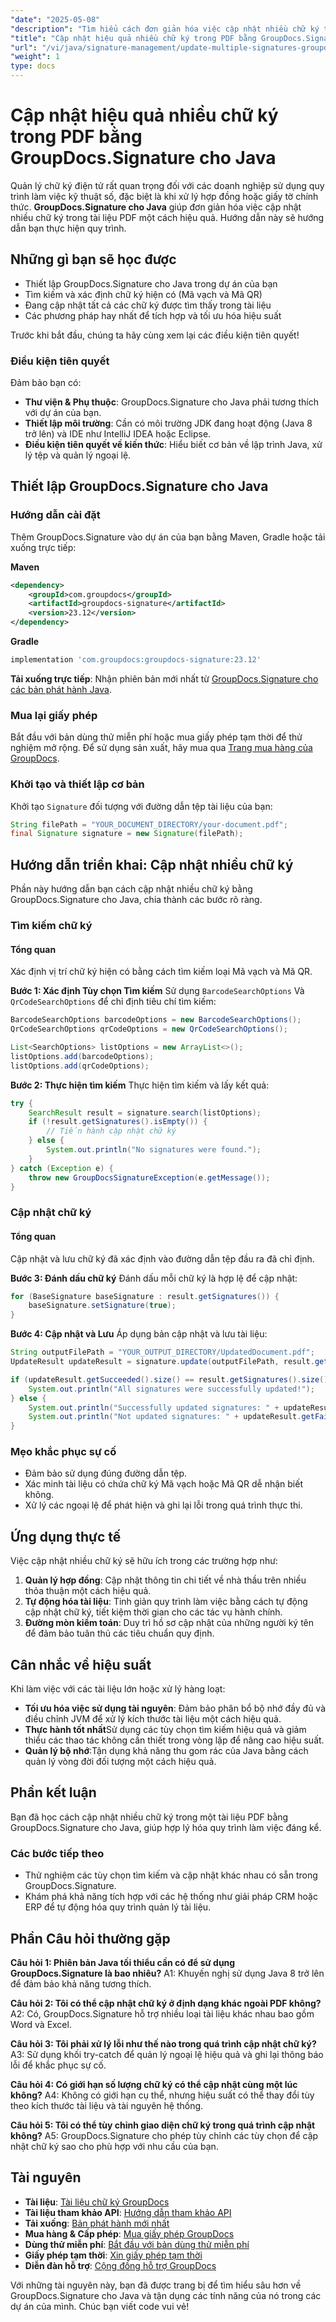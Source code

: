 ```yaml
---
"date": "2025-05-08"
"description": "Tìm hiểu cách đơn giản hóa việc cập nhật nhiều chữ ký trong tài liệu PDF với GroupDocs.Signature for Java. Lý tưởng cho việc quản lý hợp đồng và tự động hóa tài liệu."
"title": "Cập nhật hiệu quả nhiều chữ ký trong PDF bằng GroupDocs.Signature cho Java"
"url": "/vi/java/signature-management/update-multiple-signatures-groupdocs-java/"
"weight": 1
type: docs
---
```

# Cập nhật hiệu quả nhiều chữ ký trong PDF bằng GroupDocs.Signature cho Java

Quản lý chữ ký điện tử rất quan trọng đối với các doanh nghiệp sử dụng quy trình làm việc kỹ thuật số, đặc biệt là khi xử lý hợp đồng hoặc giấy tờ chính thức. **GroupDocs.Signature cho Java** giúp đơn giản hóa việc cập nhật nhiều chữ ký trong tài liệu PDF một cách hiệu quả. Hướng dẫn này sẽ hướng dẫn bạn thực hiện quy trình.

## Những gì bạn sẽ học được
- Thiết lập GroupDocs.Signature cho Java trong dự án của bạn
- Tìm kiếm và xác định chữ ký hiện có (Mã vạch và Mã QR)
- Đang cập nhật tất cả các chữ ký được tìm thấy trong tài liệu
- Các phương pháp hay nhất để tích hợp và tối ưu hóa hiệu suất

Trước khi bắt đầu, chúng ta hãy cùng xem lại các điều kiện tiên quyết!

### Điều kiện tiên quyết
Đảm bảo bạn có:
- **Thư viện & Phụ thuộc**: GroupDocs.Signature cho Java phải tương thích với dự án của bạn.
- **Thiết lập môi trường**: Cần có môi trường JDK đang hoạt động (Java 8 trở lên) và IDE như IntelliJ IDEA hoặc Eclipse.
- **Điều kiện tiên quyết về kiến thức**: Hiểu biết cơ bản về lập trình Java, xử lý tệp và quản lý ngoại lệ.

## Thiết lập GroupDocs.Signature cho Java

### Hướng dẫn cài đặt
Thêm GroupDocs.Signature vào dự án của bạn bằng Maven, Gradle hoặc tải xuống trực tiếp:

**Maven**
```xml
<dependency>
    <groupId>com.groupdocs</groupId>
    <artifactId>groupdocs-signature</artifactId>
    <version>23.12</version>
</dependency>
```

**Gradle**
```gradle
implementation 'com.groupdocs:groupdocs-signature:23.12'
```

**Tải xuống trực tiếp**: Nhận phiên bản mới nhất từ [GroupDocs.Signature cho các bản phát hành Java](https://releases.groupdocs.com/signature/java/).

### Mua lại giấy phép
Bắt đầu với bản dùng thử miễn phí hoặc mua giấy phép tạm thời để thử nghiệm mở rộng. Để sử dụng sản xuất, hãy mua qua [Trang mua hàng của GroupDocs](https://purchase.groupdocs.com/buy).

### Khởi tạo và thiết lập cơ bản
Khởi tạo `Signature` đối tượng với đường dẫn tệp tài liệu của bạn:
```java
String filePath = "YOUR_DOCUMENT_DIRECTORY/your-document.pdf";
final Signature signature = new Signature(filePath);
```

## Hướng dẫn triển khai: Cập nhật nhiều chữ ký

Phần này hướng dẫn bạn cách cập nhật nhiều chữ ký bằng GroupDocs.Signature cho Java, chia thành các bước rõ ràng.

### Tìm kiếm chữ ký
#### Tổng quan
Xác định vị trí chữ ký hiện có bằng cách tìm kiếm loại Mã vạch và Mã QR.

**Bước 1: Xác định Tùy chọn Tìm kiếm**
Sử dụng `BarcodeSearchOptions` Và `QrCodeSearchOptions` để chỉ định tiêu chí tìm kiếm:
```java
BarcodeSearchOptions barcodeOptions = new BarcodeSearchOptions();
QrCodeSearchOptions qrCodeOptions = new QrCodeSearchOptions();

List<SearchOptions> listOptions = new ArrayList<>();
listOptions.add(barcodeOptions);
listOptions.add(qrCodeOptions);
```

**Bước 2: Thực hiện tìm kiếm**
Thực hiện tìm kiếm và lấy kết quả:
```java
try {
    SearchResult result = signature.search(listOptions);
    if (!result.getSignatures().isEmpty()) {
        // Tiến hành cập nhật chữ ký
    } else {
        System.out.println("No signatures were found.");
    }
} catch (Exception e) {
    throw new GroupDocsSignatureException(e.getMessage());
}
```

### Cập nhật chữ ký
#### Tổng quan
Cập nhật và lưu chữ ký đã xác định vào đường dẫn tệp đầu ra đã chỉ định.

**Bước 3: Đánh dấu chữ ký**
Đánh dấu mỗi chữ ký là hợp lệ để cập nhật:
```java
for (BaseSignature baseSignature : result.getSignatures()) {
    baseSignature.setSignature(true);
}
```

**Bước 4: Cập nhật và Lưu**
Áp dụng bản cập nhật và lưu tài liệu:
```java
String outputFilePath = "YOUR_OUTPUT_DIRECTORY/UpdatedDocument.pdf";
UpdateResult updateResult = signature.update(outputFilePath, result.getSignatures());

if (updateResult.getSucceeded().size() == result.getSignatures().size()) {
    System.out.println("All signatures were successfully updated!");
} else {
    System.out.println("Successfully updated signatures: " + updateResult.getSucceeded().size());
    System.out.println("Not updated signatures: " + updateResult.getFailed().size());
}
```

### Mẹo khắc phục sự cố
- Đảm bảo sử dụng đúng đường dẫn tệp.
- Xác minh tài liệu có chứa chữ ký Mã vạch hoặc Mã QR dễ nhận biết không.
- Xử lý các ngoại lệ để phát hiện và ghi lại lỗi trong quá trình thực thi.

## Ứng dụng thực tế
Việc cập nhật nhiều chữ ký sẽ hữu ích trong các trường hợp như:
1. **Quản lý hợp đồng**: Cập nhật thông tin chi tiết về nhà thầu trên nhiều thỏa thuận một cách hiệu quả.
2. **Tự động hóa tài liệu**: Tinh giản quy trình làm việc bằng cách tự động cập nhật chữ ký, tiết kiệm thời gian cho các tác vụ hành chính.
3. **Đường mòn kiểm toán**: Duy trì hồ sơ cập nhật của những người ký tên để đảm bảo tuân thủ các tiêu chuẩn quy định.

## Cân nhắc về hiệu suất
Khi làm việc với các tài liệu lớn hoặc xử lý hàng loạt:
- **Tối ưu hóa việc sử dụng tài nguyên**: Đảm bảo phân bổ bộ nhớ đầy đủ và điều chỉnh JVM để xử lý kích thước tài liệu một cách hiệu quả.
- **Thực hành tốt nhất**Sử dụng các tùy chọn tìm kiếm hiệu quả và giảm thiểu các thao tác không cần thiết trong vòng lặp để nâng cao hiệu suất.
- **Quản lý bộ nhớ**:Tận dụng khả năng thu gom rác của Java bằng cách quản lý vòng đời đối tượng một cách hiệu quả.

## Phần kết luận
Bạn đã học cách cập nhật nhiều chữ ký trong một tài liệu PDF bằng GroupDocs.Signature cho Java, giúp hợp lý hóa quy trình làm việc đáng kể.

### Các bước tiếp theo
- Thử nghiệm các tùy chọn tìm kiếm và cập nhật khác nhau có sẵn trong GroupDocs.Signature.
- Khám phá khả năng tích hợp với các hệ thống như giải pháp CRM hoặc ERP để tự động hóa quy trình quản lý tài liệu.

## Phần Câu hỏi thường gặp
**Câu hỏi 1: Phiên bản Java tối thiểu cần có để sử dụng GroupDocs.Signature là bao nhiêu?**
A1: Khuyến nghị sử dụng Java 8 trở lên để đảm bảo khả năng tương thích.

**Câu hỏi 2: Tôi có thể cập nhật chữ ký ở định dạng khác ngoài PDF không?**
A2: Có, GroupDocs.Signature hỗ trợ nhiều loại tài liệu khác nhau bao gồm Word và Excel.

**Câu hỏi 3: Tôi phải xử lý lỗi như thế nào trong quá trình cập nhật chữ ký?**
A3: Sử dụng khối try-catch để quản lý ngoại lệ hiệu quả và ghi lại thông báo lỗi để khắc phục sự cố.

**Câu hỏi 4: Có giới hạn số lượng chữ ký có thể cập nhật cùng một lúc không?**
A4: Không có giới hạn cụ thể, nhưng hiệu suất có thể thay đổi tùy theo kích thước tài liệu và tài nguyên hệ thống.

**Câu hỏi 5: Tôi có thể tùy chỉnh giao diện chữ ký trong quá trình cập nhật không?**
A5: GroupDocs.Signature cho phép tùy chỉnh các tùy chọn để cập nhật chữ ký sao cho phù hợp với nhu cầu của bạn.

## Tài nguyên
- **Tài liệu**: [Tài liệu chữ ký GroupDocs](https://docs.groupdocs.com/signature/java/)
- **Tài liệu tham khảo API**: [Hướng dẫn tham khảo API](https://reference.groupdocs.com/signature/java/)
- **Tải xuống**: [Bản phát hành mới nhất](https://releases.groupdocs.com/signature/java/)
- **Mua hàng & Cấp phép**: [Mua giấy phép GroupDocs](https://purchase.groupdocs.com/buy)
- **Dùng thử miễn phí**: [Bắt đầu với bản dùng thử miễn phí](https://releases.groupdocs.com/signature/java/)
- **Giấy phép tạm thời**: [Xin giấy phép tạm thời](https://purchase.groupdocs.com/temporary-license/)
- **Diễn đàn hỗ trợ**: [Cộng đồng hỗ trợ GroupDocs](https://forum.groupdocs.com/c/signature/)

Với những tài nguyên này, bạn đã được trang bị để tìm hiểu sâu hơn về GroupDocs.Signature cho Java và tận dụng các tính năng của nó trong các dự án của mình. Chúc bạn viết code vui vẻ!
